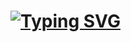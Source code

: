 # [![Typing SVG](https://readme-typing-svg.herokuapp.com?font=Faster+One&pause=1000&random=false&width=435&lines=Laboratory+work+in+CPP)](https://git.io/typing-svg)
